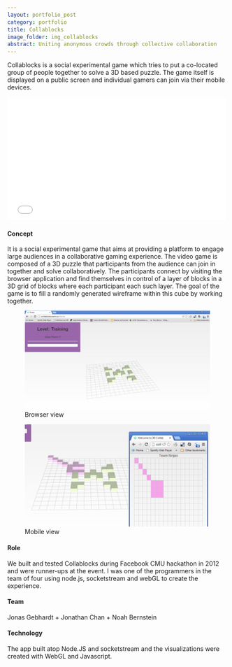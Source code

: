 ```yaml
---
layout: portfolio_post
category: portfolio
title: Collablocks
image_folder: img_collablocks
abstract: Uniting anonymous crowds through collective collaboration
---
```


Collablocks is a social experimental game which tries to put a co-located group of people together to solve a 3D based puzzle. The game itself is displayed on a public screen and individual gamers can join via their mobile devices.

<p><iframe src="//player.vimeo.com/video/61863214?byline=0&amp;portrait=0" width="500" height="281" frameborder="0" webkitallowfullscreen mozallowfullscreen allowfullscreen></iframe></p>

<h4>Concept</h4>

It is a social experimental game that aims at providing a platform to engage large audiences in a collaborative gaming experience. The video game is composed of a 3D puzzle that participants from the audience can join in together and solve collaboratively. The participants connect by visiting the browser application and find themselves in control of a layer of blocks in a 3D grid of blocks where each participant each such layer. The goal of the game is to fill a randomly generated wireframe within this cube by working together.

<figure class="post-image">
	<img src="/img/img_collablocks/one.png"></img>
	<figcaption>Browser view</figcaption>
</figure>

<figure class="post-image">
	<img src="/img/img_collablocks/four.png"></img>
	<figcaption>Mobile view</figcaption>
</figure>

<h4>Role</h4>

We built and tested Collablocks during Facebook CMU hackathon in 2012 and were runner-ups at the event. I was one of the programmers in the team of four using node.js, socketstream and webGL to create the experience.

<h4>Team</h4>

Jonas Gebhardt + Jonathan Chan + Noah Bernstein

<h4>Technology</h4>

The app built atop Node.JS and socketstream and the visualizations were created with WebGL and Javascript.